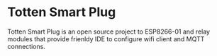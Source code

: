 # Totten Smart Plug
Totten Smart Plug is an open source project to ESP8266-01 and relay modules that provide frienldy IDE to configure wifi client and MQTT connections.
